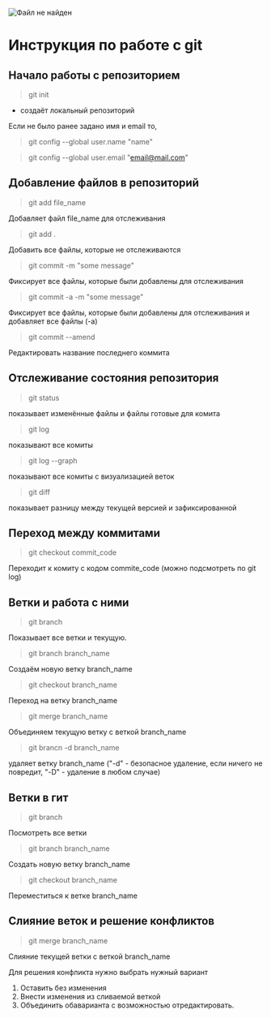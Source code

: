 ![Файл не найден](git.png)
# Инструкция по работе с git

## Начало работы с репозиторием
> git init 
* создаёт локальный репозиторий

Если не было ранее задано имя и email то,
> git config --global user.name "name"

> git config --global user.email "email@mail.com"

## Добавление файлов в репозиторий
> git add file_name

Добавляет файл file_name для отслеживания
>git add .

Добавить все файлы, которые не отслеживаются

> git commit -m "some message"

Фиксирует все файлы, которые были добавлены для отслеживания

> git commit -a -m "some message"

Фиксирует все файлы, которые были добавлены для отслеживания и добавляет все файлы (-a)

>git commit --amend

Редактировать название последнего коммита

## Отслеживание состояния репозитория
> git status

показывает изменённые файлы и файлы готовые для комита

> git log

показывают все комиты

>git log --graph

показывают все комиты с визуализацией веток


>git diff

показывает разницу между текущей версией и зафиксированной

## Переход между коммитами

>git checkout commit_code

Переходит к комиту с кодом commite_code (можно подсмотреть по git log)

## Ветки и работа с ними

> git branch

Показывает все ветки и текущую.

>git branch branch_name

Создаём новую ветку branch_name

>git checkout branch_name

Переход на ветку branch_name
>git merge branch_name

Объединяем текущую ветку с веткой branch_name

>git brancn -d branch_name

удаляет ветку branch_name
("-d" - безопасное удаление, если ничего не повредит, "-D" - удаление в любом случае)

## Ветки в гит

>git branch

Посмотреть все ветки

>git branch branch_name

Создать новую ветку branch_name

>git checkout branch_name

Переместиться к ветке branch_name

## Слияние веток и решение конфликтов

>git merge branch_name

Слияние текущей ветки с веткой branch_name

Для решения конфликта нужно выбрать нужный вариант
1. Оставить без изменения
2. Внести изменения из сливаемой веткой
3. Объединить обаварианта с возможностью отредактировать.